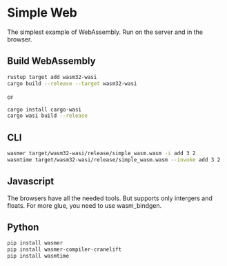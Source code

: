 # Simple Web

The simplest example of WebAssembly.
Run on the server and in the browser.

## Build WebAssembly

```sh
rustup target add wasm32-wasi
cargo build --release --target wasm32-wasi
```

or

```sh
cargo install cargo-wasi
cargo wasi build --release
```

## CLI

```sh
wasmer target/wasm32-wasi/release/simple_wasm.wasm -i add 3 2
wasmtime target/wasm32-wasi/release/simple_wasm.wasm --invoke add 3 2
```

## Javascript

The browsers have all the needed tools. But supports only intergers and floats.
For more glue, you need to use wasm_bindgen.

## Python

```sh
pip install wasmer
pip install wasmer-compiler-cranelift
pip install wasmtime
```
